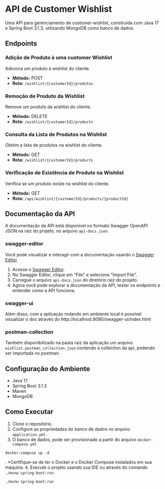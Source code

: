 # API de Customer Wishlist

Uma API para gerenciamento de customer-wishlist, construída com Java 17 e Spring Boot 3.1.3, utilizando MongoDB como banco de dados.

## Endpoints

### Adição de Produto à uma customer Wishlist

Adiciona um produto à wishlist do cliente.
- **Método:** POST
- **Rota:** `/wishlist/{customerId}/produtos`

### Remoção de Produto da Wishlist

Remove um produto da wishlist do cliente.
- **Método:** DELETE
- **Rota:** `/wishlist/{customerId}/products`


### Consulta da Lista de Produtos na Wishlist

Obtém a lista de produtos na wishlist do cliente.
- **Método:** GET
- **Rota:** `/wishlist/{customerId}/products`

### Verificação de Existência de Produto na Wishlist
Verifica se um produto existe na wishlist do cliente.

- **Método:** GET
- **Rota:** `/api/wishlist/{customerId}/products/{productId}`

## Documentação da API

A documentação da API está disponível no formato Swagger OpenAPI JSON na raiz do projeto, no arquivo `api-docs.json`.

### swagger-editor
Você pode visualizar e interagir com a documentação usando o [Swagger Editor](https://editor.swagger.io/).
1. Acesse o [Swagger Editor](https://editor.swagger.io/).
2. No Swagger Editor, clique em "File" e selecione "Import File".
3. Carregue o arquivo `api-docs.json` do diretório raiz do projeto.
4. Agora você pode explorar a documentação da API, testar os endpoints e entender como a API funciona.

### swagger-ui
Além disso, com a aplicação rodando em ambiente local é possível visualizar o doc através do http://localhost:8080/swagger-ui/index.html

### postman-collection
Também disponibilizado na pasta raiz da aplicação um arquivo `wishlist.postman_collection.json` contendo a collection da api, podendo ser importada no postman.


## Configuração do Ambiente

- Java 17
- Spring Boot 3.1.3
- Maven
- MongoDB

## Como Executar

1. Clone o repositório.
2. Configure as propriedades do banco de dados no arquivo `application.yml`.
3. O banco de dados, pode ser provisionado a partir do arquivo `docker-compose.yml`
```
docker-compose up -d
```
. *Certifique-se de ter o Docker e o Docker Compose instalados em sua máquina.
4. Execute o projeto usando sua IDE ou através do comando `./mvnw spring-boot:run`.
```
./mvnw spring-boot:run
```
